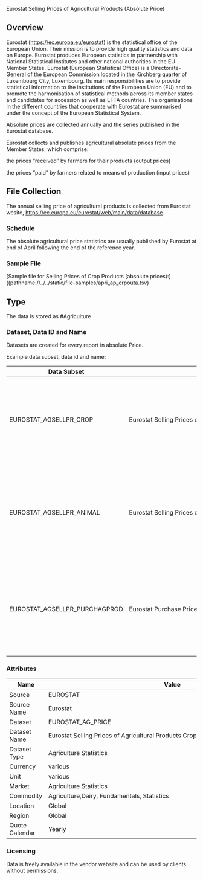 Eurostat Selling Prices of Agricultural Products (Absolute Price)

## Overview

Eurostat (https://ec.europa.eu/eurostat)  is the statistical office of the European Union. Their mission is to provide high quality statistics and data on Europe. Eurostat produces European statistics in partnership with National Statistical Institutes and other national authorities in the EU Member States. Eurostat (European Statistical Office) is a Directorate-General of the European Commission located in the Kirchberg quarter of Luxembourg City, Luxembourg. Its main responsibilities are to provide statistical information to the institutions of the European Union (EU) and to promote the harmonisation of statistical methods across its member states and candidates for accession as well as EFTA countries. The organisations in the different countries that cooperate with Eurostat are summarised under the concept of the European Statistical System.

Absolute prices are collected annually and the series published in the Eurostat database.

Eurostat collects and publishes agricultural absolute prices from the Member States, which comprise:

 the prices “received” by farmers for their products (output prices)

 the prices “paid” by farmers related to means of production (input prices)

## File Collection

The annual selling price of agricultural products is collected from Eurostat wesite, https://ec.europa.eu/eurostat/web/main/data/database. 

### Schedule

The absolute agricultural price statistics are usually published by Eurostat at end of April following the end of the reference year.

### Sample File

 [Sample file for Selling Prices of Crop Products (absolute prices):]((pathname://../../static/file-samples/apri_ap_crpouta.tsv)

## Type

The data is stored as #Agriculture

### Dataset, Data ID and Name

Datasets are created for every report in absolute Price. 

Example data subset, data id and name:

|Data Subset|Data Subset Name|Data Id|Name|
|-|-|-|-|
|EUROSTAT_AGSELLPR_CROP|Eurostat Selling Prices of Agricultural Products Crop Products (Absolute Prices) Annual|EUROSTAT.AT.SPR.01120000.EUR.A|Eurostat Austria Selling Prices of Crop Product Durum Wheat - Prices Per 100 KG - Annual|
|EUROSTAT_AGSELLPR_ANIMAL|Eurostat Selling Prices of Agricultural Products Animal Products (Absolute Prices) Annual|EUROSTAT.AT.SPR.11110000.EUR.A|Eurostat Austria Selling Prices of Animal Products Young Cattle - Prices Per 100 KG Live Weight - Annual|
|EUROSTAT_AGSELLPR_PURCHAGPROD|Eurostat Purchase Prices of the Means of Agricultural Production (Absolute Prices) Annual|EUROSTAT.AT.SPR.20210000.EUR.A|Eurostat Austria Purchase Prices of Means of Agricultural Production Electricity - Prices Per 100 KWH - Annual|

### Attributes

|Name|Value|
|-|-|
|Source|EUROSTAT|
|Source Name|Eurostat|
|Dataset|EUROSTAT_AG_PRICE|
|Dataset Name|Eurostat Selling Prices of Agricultural Products Crop Products (Absolute Prices) Annual|
|Dataset Type|Agriculture Statistics|
|Currency|various|
|Unit|various|
|Market|Agriculture Statistics|
|Commodity|Agriculture,Dairy, Fundamentals, Statistics|
|Location|Global|
|Region|Global|
|Quote Calendar|Yearly|

### Licensing

Data is freely available in the vendor website and can be used by clients without permissions.
